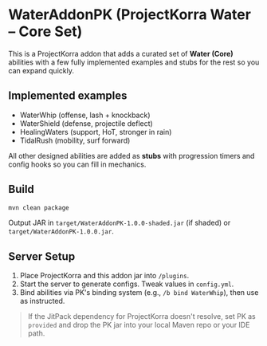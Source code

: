 # WaterAddonPK (ProjectKorra Water – Core Set)

This is a ProjectKorra addon that adds a curated set of **Water (Core)** abilities with a few fully implemented examples and stubs for the rest so you can expand quickly.

## Implemented examples
- WaterWhip (offense, lash + knockback)
- WaterShield (defense, projectile deflect)
- HealingWaters (support, HoT, stronger in rain)
- TidalRush (mobility, surf forward)

All other designed abilities are added as **stubs** with progression timers and config hooks so you can fill in mechanics.

## Build
```bash
mvn clean package
```
Output JAR in `target/WaterAddonPK-1.0.0-shaded.jar` (if shaded) or `target/WaterAddonPK-1.0.0.jar`.

## Server Setup
1. Place ProjectKorra and this addon jar into `/plugins`.
2. Start the server to generate configs. Tweak values in `config.yml`.
3. Bind abilities via PK's binding system (e.g., `/b bind WaterWhip`), then use as instructed.

> If the JitPack dependency for ProjectKorra doesn't resolve, set PK as `provided` and drop the PK jar into your local Maven repo or your IDE path.
